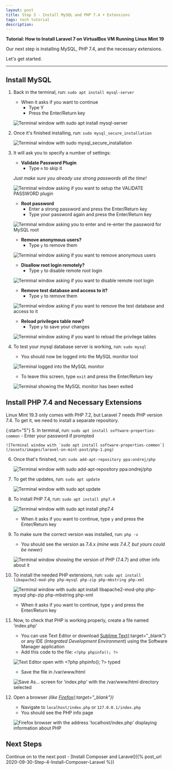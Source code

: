 ```yaml
---
layout: post
title: Step 3 - Install MySQL and PHP 7.4 + Extensions
tags: tech tutorial
description: 
---
```


**Tutorial: How to Install Laravel 7 on VirtualBox VM Running Linux Mint 19**

Our next step is installing MySQL, PHP 7.4, and the necessary extensions.

Let's get started.

<!--more-->
---

## Install MySQL

1. Back in the terminal, run: `sudo apt install mysql-server`
	- When it asks if you want to continue
		- Type Y
		- Press the Enter/Return key

	![Terminal window with `sudo apt install mysql-server`](/assets/images/laravel-on-mint-post/mysql-1.png)

2. Once it's finished installing, run: `sudo mysql_secure_installation`

	![Terminal window with `sudo mysql_secure_installation`](/assets/images/laravel-on-mint-post/mysql-2.png)

3. It will ask you to specify a number of settings:
	- **Validate Password Plugin**
		- Type `n` to skip it

	*Just make sure you already use strong passwords all the time!*

	![Terminal window asking if you want to setup the VALIDATE PASSWORD plugin](/assets/images/laravel-on-mint-post/mysql-3a.png)

	- **Root password**
		- Enter a strong password and press the Enter/Return key
		- Type your password again and press the Enter/Return key

	![Terminal window asking you to enter and re-enter the password for MySQL root](/assets/images/laravel-on-mint-post/mysql-3b.png)

	- **Remove anonymous users?** 
		- Type `y` to remove them

	![Terminal window asking if you want to remove anonymous users](/assets/images/laravel-on-mint-post/mysql-3c.png)

	- **Disallow root login remotely?**
		- Type `y` to disable remote root login

	![Terminal window asking if you want to disable remote root login](/assets/images/laravel-on-mint-post/mysql-3d.png)

	- **Remove test database and access to it?**
		- Type `y` to remove them

	![Terminal window asking if you want to remove the test database and access to it](/assets/images/laravel-on-mint-post/mysql-3e.png)

	- **Reload privileges table now?**
		- Type `y` to save your changes

	![Terminal window asking if you want to reload the privilege tables](/assets/images/laravel-on-mint-post/mysql-3f.png)

4. To test your mysql database server is working, run: `sudo mysql`
	- You should now be logged into the MySQL monitor tool

	![Terminal logged into the MySQL monitor](/assets/images/laravel-on-mint-post/mysql-4.png)

	- To leave this screen, type `exit` and press the Enter/Return key

	![Terminal showing the MySQL monitor has been exited](/assets/images/laravel-on-mint-post/mysql-4a.png)

## Install PHP 7.4 and Necessary Extensions
Linux Mint 19.3 only comes with PHP 7.2, but Laravel 7 needs PHP version 7.4. To get it, we need to install a separate repository.

{:start="5"}
5. In terminal, run: `sudo apt install software-properties-common`
	- Enter your password if prompted

	![Terminal window with `sudo apt install software-properties-common`](/assets/images/laravel-on-mint-post/php-1.png)

6. Once that's finished, run: `sudo add-apt-repository ppa:ondrej/php`

	![Terminal window with `sudo add-apt-repository ppa:ondrej/php`](/assets/images/laravel-on-mint-post/php-2.png)

7. To get the updates, run: `sudo apt update`

	![Terminal window with `sudo apt update`](/assets/images/laravel-on-mint-post/php-3.png)

8. To install PHP 7.4, run: `sudo apt install php7.4`

	![Terminal window with `sudo apt install php7.4`](/assets/images/laravel-on-mint-post/php-4.png)

	- When it asks if you want to continue, type `y` and press the Enter/Return key

9. To make sure the correct version was installed, run: `php -v`
	- You should see the version as 7.4.x *(mine was 7.4.7, but yours could be newer)*

	![Terminal window showing the version of PHP (7.4.7) and other info about it](/assets/images/laravel-on-mint-post/php-5.png)

10. To install the needed PHP extensions, run: `sudo apt install libapache2-mod-php php-mysql php-zip php-mbstring php-xml`

	![Terminal window with `sudo apt install libapache2-mod-php php-mysql php-zip php-mbstring php-xml`](/assets/images/laravel-on-mint-post/php-6.png)

	- When it asks if you want to continue, type `y` and press the Enter/Return key

11. Now, to check that PHP is working properly, create a file named 'index.php'
	- You can use Text Editor or download [Sublime Text](https://www.sublimetext.com/){:target="_blank"} or any IDE (*Integrated Development Environment*) using the Software Manager application
	- Add this code to the file: `<?php phpinfo(); ?>`

	![Text Editor open with `<?php phpinfo(); ?>` typed](/assets/images/laravel-on-mint-post/php-7.png)

	- Save the file in /var/www/html

	![Save As... screen for 'index.php' with the /var/www/html directory selected](/assets/images/laravel-on-mint-post/php-7a.png)

12. Open a browser *(like [Firefox](https://www.mozilla.org/en-US/firefox/new/){:target="_blank"})*
	- Navigate to `localhost/index.php` or `127.0.0.1/index.php`
	- You should see the PHP info page

	![Firefox browser with the address 'localhost/index.php' displaying information about PHP](/assets/images/laravel-on-mint-post/php-8.png)

## Next Steps

Continue on to the next post - [Install Composer and Laravel]({% post_url 2020-09-30-Step-4-Install-Composer-Laravel %})